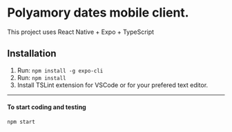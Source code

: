# Polyamory dates mobile client.

This project uses React Native + Expo + TypeScript

## Installation

1. Run: `npm install -g expo-cli`
2. Run: `npm install`
3. Install TSLint extension for VSCode or for your prefered text editor.

----

#### To start coding and testing

```
npm start
```
